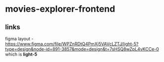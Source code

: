 # movies-explorer-frontend

## links
figma layout - https://www.figma.com/file/WPZnRDtQ4PmXj5VAVcLZTJ/light-5?type=design&node-id=891-3857&mode=design&t=7sHSQ8wZpL4vKCCe-0
which is **light-5**